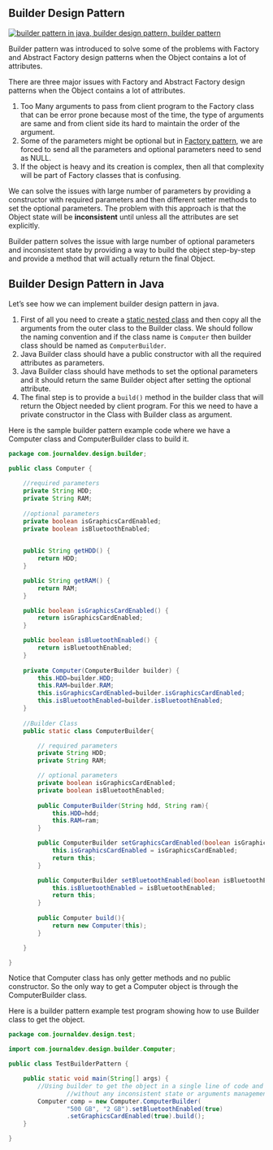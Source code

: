 ## Builder Design Pattern

[![builder pattern in java, builder design pattern, builder pattern](https://cdn.journaldev.com/wp-content/uploads/2013/06/builder-design-pattern.jpg)](https://cdn.journaldev.com/wp-content/uploads/2013/06/builder-design-pattern.jpg)

Builder pattern was introduced to solve some of the problems with Factory and Abstract Factory design patterns when the Object contains a lot of attributes.

There are three major issues with Factory and Abstract Factory design patterns when the Object contains a lot of attributes.



1. Too Many arguments to pass from client program to the Factory class that can be error prone because most of the time, the type of arguments are same and from client side its hard to maintain the order of the argument.
2. Some of the parameters might be optional but in [Factory pattern](https://www.journaldev.com/1392/factory-design-pattern-in-java), we are forced to send all the parameters and optional parameters need to send as NULL.
3. If the object is heavy and its creation is complex, then all that complexity will be part of Factory classes that is confusing.

We can solve the issues with large number of parameters by providing a constructor with required parameters and then different setter methods to set the optional parameters. The problem with this approach is that the Object state will be **inconsistent** until unless all the attributes are set explicitly.

Builder pattern solves the issue with large number of optional parameters and inconsistent state by providing a way to build the object step-by-step and provide a method that will actually return the final Object.

## Builder Design Pattern in Java

Let’s see how we can implement builder design pattern in java.

1. First of all you need to create a [static nested class](https://www.journaldev.com/996/java-inner-class) and then copy all the arguments from the outer class to the Builder class. We should follow the naming convention and if the class name is `Computer` then builder class should be named as `ComputerBuilder`.
2. Java Builder class should have a public constructor with all the required attributes as parameters.
3. Java Builder class should have methods to set the optional parameters and it should return the same Builder object after setting the optional attribute.
4. The final step is to provide a `build()` method in the builder class that will return the Object needed by client program. For this we need to have a private constructor in the Class with Builder class as argument.

Here is the sample builder pattern example code where we have a Computer class and ComputerBuilder class to build it.

```java
package com.journaldev.design.builder;

public class Computer {
	
	//required parameters
	private String HDD;
	private String RAM;
	
	//optional parameters
	private boolean isGraphicsCardEnabled;
	private boolean isBluetoothEnabled;
	

	public String getHDD() {
		return HDD;
	}

	public String getRAM() {
		return RAM;
	}

	public boolean isGraphicsCardEnabled() {
		return isGraphicsCardEnabled;
	}

	public boolean isBluetoothEnabled() {
		return isBluetoothEnabled;
	}
	
	private Computer(ComputerBuilder builder) {
		this.HDD=builder.HDD;
		this.RAM=builder.RAM;
		this.isGraphicsCardEnabled=builder.isGraphicsCardEnabled;
		this.isBluetoothEnabled=builder.isBluetoothEnabled;
	}
	
	//Builder Class
	public static class ComputerBuilder{

		// required parameters
		private String HDD;
		private String RAM;

		// optional parameters
		private boolean isGraphicsCardEnabled;
		private boolean isBluetoothEnabled;
		
		public ComputerBuilder(String hdd, String ram){
			this.HDD=hdd;
			this.RAM=ram;
		}

		public ComputerBuilder setGraphicsCardEnabled(boolean isGraphicsCardEnabled) {
			this.isGraphicsCardEnabled = isGraphicsCardEnabled;
			return this;
		}

		public ComputerBuilder setBluetoothEnabled(boolean isBluetoothEnabled) {
			this.isBluetoothEnabled = isBluetoothEnabled;
			return this;
		}
		
		public Computer build(){
			return new Computer(this);
		}

	}

}
```

Notice that Computer class has only getter methods and no public constructor. So the only way to get a Computer object is through the ComputerBuilder class.

Here is a builder pattern example test program showing how to use Builder class to get the object.

```java
package com.journaldev.design.test;

import com.journaldev.design.builder.Computer;

public class TestBuilderPattern {

	public static void main(String[] args) {
		//Using builder to get the object in a single line of code and 
                //without any inconsistent state or arguments management issues		
		Computer comp = new Computer.ComputerBuilder(
				"500 GB", "2 GB").setBluetoothEnabled(true)
				.setGraphicsCardEnabled(true).build();
	}

}
```